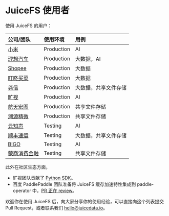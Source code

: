 # JuiceFS 使用者

使用 JuiceFS 的用户：

| 公司/团队                                          | 使用环境   | 用例                 |
| :---                                              | :---       | :---                 |
| [小米](https://www.mi.com)                         | Production | AI                   |
| [理想汽车](https://www.lixiang.com)                | Production | 大数据，AI           |
| [Shopee](https://shopee.com)                      | Production | 大数据               |
| [叮咚买菜](https://www.100.me)                     | Production | 大数据               |
| [尧信](https://www.yaoxinhd.com)                  | Production | 大数据，共享文件存储 |
| [旷视](https://megvii.com)                     | Production    | AI         |
| [航天宏图](https://www.piesat.cn)                  | Production    | 共享文件存储         |
| [溯源精微](http://www.geneway.cn)                  | Production    | 共享文件存储         |
| [云知声](https://www.unisound.com)                  | Testing    | AI         |
| [顺丰速运](https://www.sf-express.com)             | Testing    | 大数据，共享文件存储 |
| [BIGO](https://bigo.tv)                           | Testing    | AI                   |
| [蒙商消费金融](https://www.mengshangxiaofei.com)   | Testing    | 共享文件存储         |

此外在社区生态方面，

- 旷视团队贡献了 [Python SDK](https://github.com/megvii-research/juicefs-python)。
- 百度 PaddlePaddle 团队准备将 JuiceFS 缓存加速特性集成到 paddle-operator 中，[PR 正在 review](https://github.com/PaddleFlow/paddle-operator/pull/69)。

欢迎你在使用 JuiceFS 后，向大家分享你的使用经验，可以直接向这个列表提交 Pull Request，或者联系我们 hello@juicedata.io。
